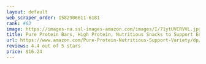 ```yaml
---
layout: default 
﻿web_scraper_order: 1582906611-6181
rank: #63
image: https://images-na.ssl-images-amazon.com/images/I/71ytUVCRVVL.jpg
title: Pure Protein Bars, High Protein, Nutritious Snacks to Support Energy, Low Sugar, Gluten Free,…
url: https://www.amazon.com/Pure-Protein-Nutritious-Support-Variety/dp/B01126O3OY/ref=zg_mw_grocery_63?_encoding=UTF8&psc=1&refRID=XTVGWZMF6K6B536217C1
reviews: 4.4 out of 5 stars
price: $16.24 
---
```

